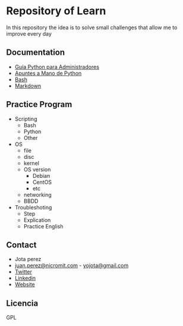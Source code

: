 # Repository of Learn

In this repository the idea is to solve small challenges that allow me to improve every day

## Documentation

 * [Guía Python para Administradores](https://python.eugeniabahit.com/curso-python-linux-sysadmin)
 * [Apuntes a Mano de Python](https://drive.google.com/file/d/12_1yUhaGeoH7wLGqrHiSx987FMdqM_Mv/view)
 * [Bash](https://devhints.io/bash)
 * [Markdown](https://guides.github.com/features/mastering-markdown/)


## Practice Program

* Scripting
	* Bash
	* Python
	* Other
* OS
	* file
	* disc
	* kernel
	* OS version
		* Debian
		* CentOS
		* etc
	* networking
	* BBDD
* Troubleshoting
	* Step
	* Explication
	* Practice English      


## Contact

* Jota perez
* juan.perez@nicromit.com - yojota@gmail.com
* [Twitter](https://twitter.com/yojota)
* [Linkedin](https://www.linkedin.com/in/juan-francisco-perez-b0759632/)
* [Website](http://yojota.com.ar)

## Licencia
GPL 